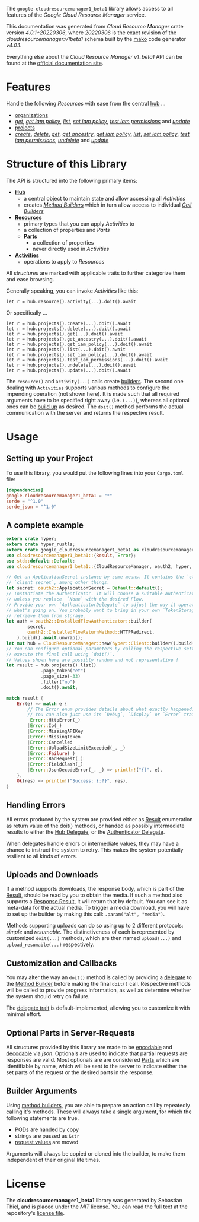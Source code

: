 <!---
DO NOT EDIT !
This file was generated automatically from 'src/generator/templates/api/README.md.mako'
DO NOT EDIT !
-->
The `google-cloudresourcemanager1_beta1` library allows access to all features of the *Google Cloud Resource Manager* service.

This documentation was generated from *Cloud Resource Manager* crate version *4.0.1+20220306*, where *20220306* is the exact revision of the *cloudresourcemanager:v1beta1* schema built by the [mako](http://www.makotemplates.org/) code generator *v4.0.1*.

Everything else about the *Cloud Resource Manager* *v1_beta1* API can be found at the
[official documentation site](https://cloud.google.com/resource-manager).
# Features

Handle the following *Resources* with ease from the central [hub](https://docs.rs/google-cloudresourcemanager1_beta1/4.0.1+20220306/google_cloudresourcemanager1_beta1/CloudResourceManager) ... 

* [organizations](https://docs.rs/google-cloudresourcemanager1_beta1/4.0.1+20220306/google_cloudresourcemanager1_beta1/api::Organization)
 * [*get*](https://docs.rs/google-cloudresourcemanager1_beta1/4.0.1+20220306/google_cloudresourcemanager1_beta1/api::OrganizationGetCall), [*get iam policy*](https://docs.rs/google-cloudresourcemanager1_beta1/4.0.1+20220306/google_cloudresourcemanager1_beta1/api::OrganizationGetIamPolicyCall), [*list*](https://docs.rs/google-cloudresourcemanager1_beta1/4.0.1+20220306/google_cloudresourcemanager1_beta1/api::OrganizationListCall), [*set iam policy*](https://docs.rs/google-cloudresourcemanager1_beta1/4.0.1+20220306/google_cloudresourcemanager1_beta1/api::OrganizationSetIamPolicyCall), [*test iam permissions*](https://docs.rs/google-cloudresourcemanager1_beta1/4.0.1+20220306/google_cloudresourcemanager1_beta1/api::OrganizationTestIamPermissionCall) and [*update*](https://docs.rs/google-cloudresourcemanager1_beta1/4.0.1+20220306/google_cloudresourcemanager1_beta1/api::OrganizationUpdateCall)
* [projects](https://docs.rs/google-cloudresourcemanager1_beta1/4.0.1+20220306/google_cloudresourcemanager1_beta1/api::Project)
 * [*create*](https://docs.rs/google-cloudresourcemanager1_beta1/4.0.1+20220306/google_cloudresourcemanager1_beta1/api::ProjectCreateCall), [*delete*](https://docs.rs/google-cloudresourcemanager1_beta1/4.0.1+20220306/google_cloudresourcemanager1_beta1/api::ProjectDeleteCall), [*get*](https://docs.rs/google-cloudresourcemanager1_beta1/4.0.1+20220306/google_cloudresourcemanager1_beta1/api::ProjectGetCall), [*get ancestry*](https://docs.rs/google-cloudresourcemanager1_beta1/4.0.1+20220306/google_cloudresourcemanager1_beta1/api::ProjectGetAncestryCall), [*get iam policy*](https://docs.rs/google-cloudresourcemanager1_beta1/4.0.1+20220306/google_cloudresourcemanager1_beta1/api::ProjectGetIamPolicyCall), [*list*](https://docs.rs/google-cloudresourcemanager1_beta1/4.0.1+20220306/google_cloudresourcemanager1_beta1/api::ProjectListCall), [*set iam policy*](https://docs.rs/google-cloudresourcemanager1_beta1/4.0.1+20220306/google_cloudresourcemanager1_beta1/api::ProjectSetIamPolicyCall), [*test iam permissions*](https://docs.rs/google-cloudresourcemanager1_beta1/4.0.1+20220306/google_cloudresourcemanager1_beta1/api::ProjectTestIamPermissionCall), [*undelete*](https://docs.rs/google-cloudresourcemanager1_beta1/4.0.1+20220306/google_cloudresourcemanager1_beta1/api::ProjectUndeleteCall) and [*update*](https://docs.rs/google-cloudresourcemanager1_beta1/4.0.1+20220306/google_cloudresourcemanager1_beta1/api::ProjectUpdateCall)




# Structure of this Library

The API is structured into the following primary items:

* **[Hub](https://docs.rs/google-cloudresourcemanager1_beta1/4.0.1+20220306/google_cloudresourcemanager1_beta1/CloudResourceManager)**
    * a central object to maintain state and allow accessing all *Activities*
    * creates [*Method Builders*](https://docs.rs/google-cloudresourcemanager1_beta1/4.0.1+20220306/google_cloudresourcemanager1_beta1/client::MethodsBuilder) which in turn
      allow access to individual [*Call Builders*](https://docs.rs/google-cloudresourcemanager1_beta1/4.0.1+20220306/google_cloudresourcemanager1_beta1/client::CallBuilder)
* **[Resources](https://docs.rs/google-cloudresourcemanager1_beta1/4.0.1+20220306/google_cloudresourcemanager1_beta1/client::Resource)**
    * primary types that you can apply *Activities* to
    * a collection of properties and *Parts*
    * **[Parts](https://docs.rs/google-cloudresourcemanager1_beta1/4.0.1+20220306/google_cloudresourcemanager1_beta1/client::Part)**
        * a collection of properties
        * never directly used in *Activities*
* **[Activities](https://docs.rs/google-cloudresourcemanager1_beta1/4.0.1+20220306/google_cloudresourcemanager1_beta1/client::CallBuilder)**
    * operations to apply to *Resources*

All *structures* are marked with applicable traits to further categorize them and ease browsing.

Generally speaking, you can invoke *Activities* like this:

```Rust,ignore
let r = hub.resource().activity(...).doit().await
```

Or specifically ...

```ignore
let r = hub.projects().create(...).doit().await
let r = hub.projects().delete(...).doit().await
let r = hub.projects().get(...).doit().await
let r = hub.projects().get_ancestry(...).doit().await
let r = hub.projects().get_iam_policy(...).doit().await
let r = hub.projects().list(...).doit().await
let r = hub.projects().set_iam_policy(...).doit().await
let r = hub.projects().test_iam_permissions(...).doit().await
let r = hub.projects().undelete(...).doit().await
let r = hub.projects().update(...).doit().await
```

The `resource()` and `activity(...)` calls create [builders][builder-pattern]. The second one dealing with `Activities` 
supports various methods to configure the impending operation (not shown here). It is made such that all required arguments have to be 
specified right away (i.e. `(...)`), whereas all optional ones can be [build up][builder-pattern] as desired.
The `doit()` method performs the actual communication with the server and returns the respective result.

# Usage

## Setting up your Project

To use this library, you would put the following lines into your `Cargo.toml` file:

```toml
[dependencies]
google-cloudresourcemanager1_beta1 = "*"
serde = "^1.0"
serde_json = "^1.0"
```

## A complete example

```Rust
extern crate hyper;
extern crate hyper_rustls;
extern crate google_cloudresourcemanager1_beta1 as cloudresourcemanager1_beta1;
use cloudresourcemanager1_beta1::{Result, Error};
use std::default::Default;
use cloudresourcemanager1_beta1::{CloudResourceManager, oauth2, hyper, hyper_rustls};

// Get an ApplicationSecret instance by some means. It contains the `client_id` and 
// `client_secret`, among other things.
let secret: oauth2::ApplicationSecret = Default::default();
// Instantiate the authenticator. It will choose a suitable authentication flow for you, 
// unless you replace  `None` with the desired Flow.
// Provide your own `AuthenticatorDelegate` to adjust the way it operates and get feedback about 
// what's going on. You probably want to bring in your own `TokenStorage` to persist tokens and
// retrieve them from storage.
let auth = oauth2::InstalledFlowAuthenticator::builder(
        secret,
        oauth2::InstalledFlowReturnMethod::HTTPRedirect,
    ).build().await.unwrap();
let mut hub = CloudResourceManager::new(hyper::Client::builder().build(hyper_rustls::HttpsConnectorBuilder::new().with_native_roots().https_or_http().enable_http1().enable_http2().build()), auth);
// You can configure optional parameters by calling the respective setters at will, and
// execute the final call using `doit()`.
// Values shown here are possibly random and not representative !
let result = hub.projects().list()
             .page_token("et")
             .page_size(-33)
             .filter("no")
             .doit().await;

match result {
    Err(e) => match e {
        // The Error enum provides details about what exactly happened.
        // You can also just use its `Debug`, `Display` or `Error` traits
         Error::HttpError(_)
        |Error::Io(_)
        |Error::MissingAPIKey
        |Error::MissingToken
        |Error::Cancelled
        |Error::UploadSizeLimitExceeded(_, _)
        |Error::Failure(_)
        |Error::BadRequest(_)
        |Error::FieldClash(_)
        |Error::JsonDecodeError(_, _) => println!("{}", e),
    },
    Ok(res) => println!("Success: {:?}", res),
}

```
## Handling Errors

All errors produced by the system are provided either as [Result](https://docs.rs/google-cloudresourcemanager1_beta1/4.0.1+20220306/google_cloudresourcemanager1_beta1/client::Result) enumeration as return value of
the doit() methods, or handed as possibly intermediate results to either the 
[Hub Delegate](https://docs.rs/google-cloudresourcemanager1_beta1/4.0.1+20220306/google_cloudresourcemanager1_beta1/client::Delegate), or the [Authenticator Delegate](https://docs.rs/yup-oauth2/*/yup_oauth2/trait.AuthenticatorDelegate.html).

When delegates handle errors or intermediate values, they may have a chance to instruct the system to retry. This 
makes the system potentially resilient to all kinds of errors.

## Uploads and Downloads
If a method supports downloads, the response body, which is part of the [Result](https://docs.rs/google-cloudresourcemanager1_beta1/4.0.1+20220306/google_cloudresourcemanager1_beta1/client::Result), should be
read by you to obtain the media.
If such a method also supports a [Response Result](https://docs.rs/google-cloudresourcemanager1_beta1/4.0.1+20220306/google_cloudresourcemanager1_beta1/client::ResponseResult), it will return that by default.
You can see it as meta-data for the actual media. To trigger a media download, you will have to set up the builder by making
this call: `.param("alt", "media")`.

Methods supporting uploads can do so using up to 2 different protocols: 
*simple* and *resumable*. The distinctiveness of each is represented by customized 
`doit(...)` methods, which are then named `upload(...)` and `upload_resumable(...)` respectively.

## Customization and Callbacks

You may alter the way an `doit()` method is called by providing a [delegate](https://docs.rs/google-cloudresourcemanager1_beta1/4.0.1+20220306/google_cloudresourcemanager1_beta1/client::Delegate) to the 
[Method Builder](https://docs.rs/google-cloudresourcemanager1_beta1/4.0.1+20220306/google_cloudresourcemanager1_beta1/client::CallBuilder) before making the final `doit()` call. 
Respective methods will be called to provide progress information, as well as determine whether the system should 
retry on failure.

The [delegate trait](https://docs.rs/google-cloudresourcemanager1_beta1/4.0.1+20220306/google_cloudresourcemanager1_beta1/client::Delegate) is default-implemented, allowing you to customize it with minimal effort.

## Optional Parts in Server-Requests

All structures provided by this library are made to be [encodable](https://docs.rs/google-cloudresourcemanager1_beta1/4.0.1+20220306/google_cloudresourcemanager1_beta1/client::RequestValue) and 
[decodable](https://docs.rs/google-cloudresourcemanager1_beta1/4.0.1+20220306/google_cloudresourcemanager1_beta1/client::ResponseResult) via *json*. Optionals are used to indicate that partial requests are responses 
are valid.
Most optionals are are considered [Parts](https://docs.rs/google-cloudresourcemanager1_beta1/4.0.1+20220306/google_cloudresourcemanager1_beta1/client::Part) which are identifiable by name, which will be sent to 
the server to indicate either the set parts of the request or the desired parts in the response.

## Builder Arguments

Using [method builders](https://docs.rs/google-cloudresourcemanager1_beta1/4.0.1+20220306/google_cloudresourcemanager1_beta1/client::CallBuilder), you are able to prepare an action call by repeatedly calling it's methods.
These will always take a single argument, for which the following statements are true.

* [PODs][wiki-pod] are handed by copy
* strings are passed as `&str`
* [request values](https://docs.rs/google-cloudresourcemanager1_beta1/4.0.1+20220306/google_cloudresourcemanager1_beta1/client::RequestValue) are moved

Arguments will always be copied or cloned into the builder, to make them independent of their original life times.

[wiki-pod]: http://en.wikipedia.org/wiki/Plain_old_data_structure
[builder-pattern]: http://en.wikipedia.org/wiki/Builder_pattern
[google-go-api]: https://github.com/google/google-api-go-client

# License
The **cloudresourcemanager1_beta1** library was generated by Sebastian Thiel, and is placed 
under the *MIT* license.
You can read the full text at the repository's [license file][repo-license].

[repo-license]: https://github.com/Byron/google-apis-rsblob/main/LICENSE.md

